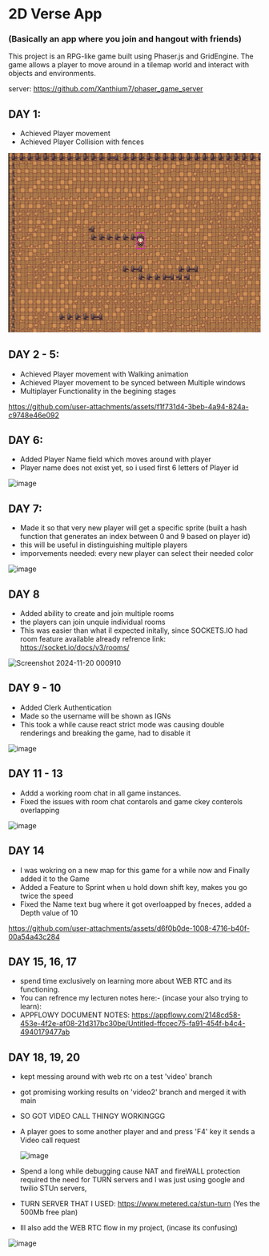 
# 2D Verse App 
### (Basically an app where you join and hangout with friends)

This project is an RPG-like game built using Phaser.js and GridEngine. The game allows a player to move around in a tilemap world and interact with objects and environments.

server: https://github.com/Xanthium7/phaser_game_server

## DAY 1:
- Achieved Player movement
- Achieved Player Collision with fences

![alt text](image.png)

## DAY 2 - 5:
- Achieved Player movement with Walking animation
- Achieved Player movement to be synced between Multiple windows
- Multiplayer Functionality in the begining stages



https://github.com/user-attachments/assets/f1f731d4-3beb-4a94-824a-c9748e46e092

## DAY 6:
- Added Player Name field which moves around with player
- Player name does not exist yet, so i used first 6 letters of Player id

![image](https://github.com/user-attachments/assets/784f2972-a319-465c-a067-adbf86638555)


## DAY 7:
- Made it so that very new player will get a specific sprite (built a hash function that generates an index between 0 and 9 based on player id)
- this will be useful in distinguishing multiple players
- imporvements needed: every new player can select their needed color

![image](https://github.com/user-attachments/assets/ba8b5474-cc34-4396-90ba-6a326219c0f7)


## DAY 8
- Added ability to create and join multiple rooms
- the players can join unquie individual rooms
- This was easier than what iI expected initally,  since SOCKETS.IO had room feature available already
refrence link: https://socket.io/docs/v3/rooms/


![Screenshot 2024-11-20 000910](https://github.com/user-attachments/assets/a6465f1a-71a1-4f35-bfe7-cc2e3a84791f)


## DAY 9 - 10
- Added Clerk Authentication
- Made so the username will be shown as IGNs
- This took a while cause react strict mode was causing double renderings and breaking the game, had to disable it

![image](https://github.com/user-attachments/assets/20a70dcd-b1e4-4f8e-8eb2-3cd566bb6432)


## DAY 11 - 13
- Addd a working room chat in all game instances.
- Fixed the issues with room chat contarols and game ckey conterols overlapping

![image](https://github.com/user-attachments/assets/a5336b9f-ebff-46df-baaa-1893d47de24d)

## DAY 14
- I was wokring on a new map for this game for a while now and Finally added it to the Game
- Added a Feature to Sprint when u hold down shift key, makes you go twice the speed
- Fixed the Name text bug where it got overloapped by fneces, added a Depth value of 10

https://github.com/user-attachments/assets/d6f0b0de-1008-4716-b40f-00a54a43c284


## DAY 15, 16, 17
- spend time exclusively on learning more about WEB RTC and its functioning.
- You can refrence my lecturen notes here:- (incase your also trying to learn):
- APPFLOWY DOCUMENT NOTES:
https://appflowy.com/2148cd58-453e-4f2e-af08-21d317bc30be/Untitled-ffccec75-fa91-454f-b4c4-4940179477ab


## DAY 18, 19, 20
- kept messing around with web rtc on a test 'video' branch
- got promising working results on 'video2' branch and merged it with main
- SO GOT VIDEO CALL THINGY WORKINGGG
- A player goes to some another player and and press 'F4' key it sends a Video call request
  
  ![image](https://github.com/user-attachments/assets/1d247e63-4b22-46cc-b835-3538d2a0e2b2)

  
- Spend a long while debugging cause NAT and fireWALL protection required the need for TURN servers and I was just using google and twilio STUn servers,
- TURN SERVER THAT I USED: https://www.metered.ca/stun-turn (Yes the 500Mb free plan)
- Ill also add the WEB RTC flow in my project, (incase its confusing)
  
![image](https://github.com/user-attachments/assets/49ada6d6-c1f9-4a51-bdb5-d169ed05ff42)








  



